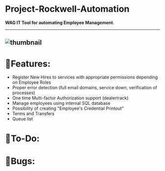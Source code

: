 # Project-Rockwell-Automation
**WAG IT Tool for automating Employee Management.** 

---
![thumbnail](https://i.ibb.co/jDsrN4D/image.png)
---



# 🧬Features:

- Register New Hires to services with appropriate permissions depending on Employee Roles  <br/>
- Proper error detection (full email domains, service down, verification of processes)  <br/>
- One time Multi-factor Authorization support (dealertrack)  <br/>
- Manage employees using internal SQL database<br/>
- Possibility of creating "Employee's Credential Printout"  <br/>
- Terms and Transfers  <br/>
- Queue list  <br/>

# 📝To-Do:

# 🐜Bugs:

